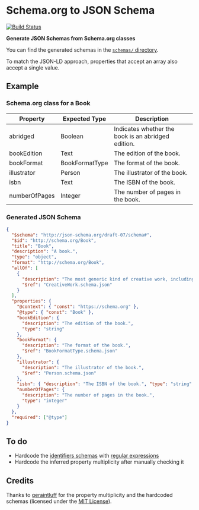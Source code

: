 # Schema.org to JSON Schema

[![Build Status](https://travis-ci.org/charlestati/schema-org-json-schemas.svg?branch=master)](https://travis-ci.org/charlestati/schema-org-json-schemas)

**Generate JSON Schemas from Schema.org classes**

You can find the generated schemas in the [`schemas/` directory](schemas).

To match the JSON-LD approach, properties that accept an array also accept a single value.

## Example

### Schema.org class for a Book

| Property      | Expected Type  | Description                                        |
| ------------- | -------------- | -------------------------------------------------- |
| abridged      | Boolean        | Indicates whether the book is an abridged edition. |
| bookEdition   | Text           | The edition of the book.                           |
| bookFormat    | BookFormatType | The format of the book.                            |
| illustrator   | Person         | The illustrator of the book.                       |
| isbn          | Text           | The ISBN of the book.                              |
| numberOfPages | Integer        | The number of pages in the book.                   |

### Generated JSON Schema

```json
{
  "$schema": "http://json-schema.org/draft-07/schema#",
  "$id": "http://schema.org/Book",
  "title": "Book",
  "description": "A book.",
  "type": "object",
  "format": "http://schema.org/Book",
  "allOf": [
    {
      "description": "The most generic kind of creative work, including books, movies, photographs, software programs, etc.",
      "$ref": "CreativeWork.schema.json"
    }
  ],
  "properties": {
    "@context": { "const": "https://schema.org" },
    "@type": { "const": "Book" },
    "bookEdition": {
      "description": "The edition of the book.",
      "type": "string"
    },
    "bookFormat": {
      "description": "The format of the book.",
      "$ref": "BookFormatType.schema.json"
    },
    "illustrator": {
      "description": "The illustrator of the book.",
      "$ref": "Person.schema.json"
    },
    "isbn": { "description": "The ISBN of the book.", "type": "string" },
    "numberOfPages": {
      "description": "The number of pages in the book.",
      "type": "integer"
    }
  },
  "required": ["@type"]
}
```

## To do

- Hardcode the [identifiers schemas](https://schema.org/identifier) with [regular expressions](https://json-schema.org/understanding-json-schema/reference/regular_expressions.html)
- Hardcode the inferred property multiplicity after manually checking it

## Credits

Thanks to [geraintluff](https://github.com/geraintluff/schema-org-gen) for the property multiplicity and the hardcoded schemas (licensed under the [MIT License](https://opensource.org/licenses/MIT)).
